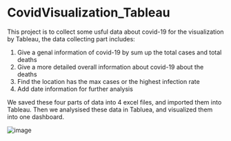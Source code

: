 # CovidVisualization_Tableau


This project is to collect some usful data about covid-19 for the visualization by Tableau, the data collecting part includes:
1. Give a genal information of covid-19 by sum up the total cases and total deaths
2. Give a more detailed overall information about covid-19 about the deaths
3. Find the location has the max cases or the highest infection rate
4. Add date information for further analysis

We saved these four parts of data into 4 excel files, and imported them into Tableau. Then we analysised these data in Tabluea, and visualized them into one dashboard.


![image]([https://github.com/YapingZ/CovidVisualization_Tableau/blob/main/Covid19_Tableau.jpeg)
